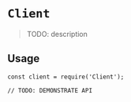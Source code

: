 # `Client`

> TODO: description

## Usage

```
const client = require('Client');

// TODO: DEMONSTRATE API
```
